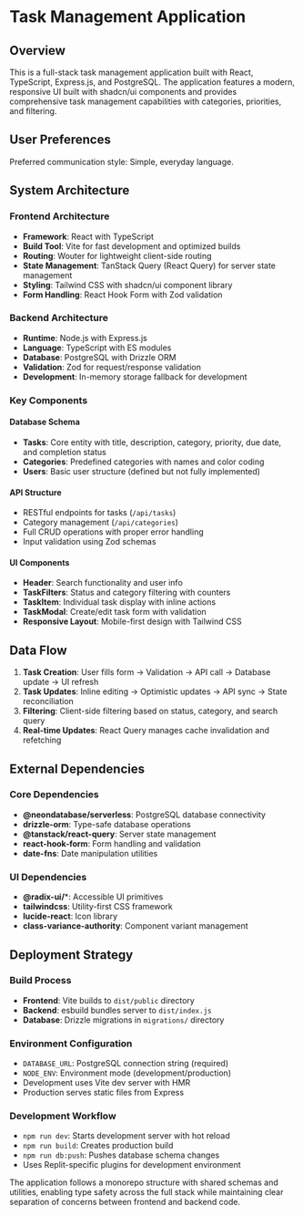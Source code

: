 # Task Management Application

## Overview

This is a full-stack task management application built with React, TypeScript, Express.js, and PostgreSQL. The application features a modern, responsive UI built with shadcn/ui components and provides comprehensive task management capabilities with categories, priorities, and filtering.

## User Preferences

Preferred communication style: Simple, everyday language.

## System Architecture

### Frontend Architecture
- **Framework**: React with TypeScript
- **Build Tool**: Vite for fast development and optimized builds
- **Routing**: Wouter for lightweight client-side routing
- **State Management**: TanStack Query (React Query) for server state management
- **Styling**: Tailwind CSS with shadcn/ui component library
- **Form Handling**: React Hook Form with Zod validation

### Backend Architecture
- **Runtime**: Node.js with Express.js
- **Language**: TypeScript with ES modules
- **Database**: PostgreSQL with Drizzle ORM
- **Validation**: Zod for request/response validation
- **Development**: In-memory storage fallback for development

### Key Components

#### Database Schema
- **Tasks**: Core entity with title, description, category, priority, due date, and completion status
- **Categories**: Predefined categories with names and color coding
- **Users**: Basic user structure (defined but not fully implemented)

#### API Structure
- RESTful endpoints for tasks (`/api/tasks`)
- Category management (`/api/categories`)
- Full CRUD operations with proper error handling
- Input validation using Zod schemas

#### UI Components
- **Header**: Search functionality and user info
- **TaskFilters**: Status and category filtering with counters
- **TaskItem**: Individual task display with inline actions
- **TaskModal**: Create/edit task form with validation
- **Responsive Layout**: Mobile-first design with Tailwind CSS

## Data Flow

1. **Task Creation**: User fills form → Validation → API call → Database update → UI refresh
2. **Task Updates**: Inline editing → Optimistic updates → API sync → State reconciliation
3. **Filtering**: Client-side filtering based on status, category, and search query
4. **Real-time Updates**: React Query manages cache invalidation and refetching

## External Dependencies

### Core Dependencies
- **@neondatabase/serverless**: PostgreSQL database connectivity
- **drizzle-orm**: Type-safe database operations
- **@tanstack/react-query**: Server state management
- **react-hook-form**: Form handling and validation
- **date-fns**: Date manipulation utilities

### UI Dependencies
- **@radix-ui/***: Accessible UI primitives
- **tailwindcss**: Utility-first CSS framework
- **lucide-react**: Icon library
- **class-variance-authority**: Component variant management

## Deployment Strategy

### Build Process
- **Frontend**: Vite builds to `dist/public` directory
- **Backend**: esbuild bundles server to `dist/index.js`
- **Database**: Drizzle migrations in `migrations/` directory

### Environment Configuration
- `DATABASE_URL`: PostgreSQL connection string (required)
- `NODE_ENV`: Environment mode (development/production)
- Development uses Vite dev server with HMR
- Production serves static files from Express

### Development Workflow
- `npm run dev`: Starts development server with hot reload
- `npm run build`: Creates production build
- `npm run db:push`: Pushes database schema changes
- Uses Replit-specific plugins for development environment

The application follows a monorepo structure with shared schemas and utilities, enabling type safety across the full stack while maintaining clear separation of concerns between frontend and backend code.